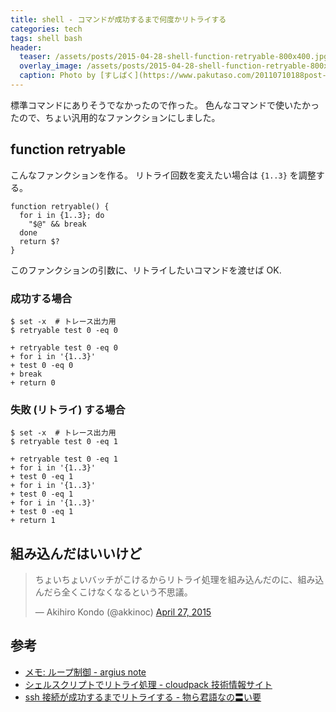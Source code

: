 ```yaml
---
title: shell - コマンドが成功するまで何度かリトライする
categories: tech
tags: shell bash
header:
  teaser: /assets/posts/2015-04-28-shell-function-retryable-800x400.jpg
  overlay_image: /assets/posts/2015-04-28-shell-function-retryable-800x400.jpg
  caption: Photo by [すしぱく](https://www.pakutaso.com/20110710188post-345.html)
---
```


標準コマンドにありそうでなかったので作った。
色んなコマンドで使いたかったので、ちょい汎用的なファンクションにしました。

<!--more-->

## function retryable

こんなファンクションを作る。
リトライ回数を変えたい場合は `{1..3}` を調整する。

```shell
function retryable() {
  for i in {1..3}; do
    "$@" && break
  done
  return $?
}
```

このファンクションの引数に、リトライしたいコマンドを渡せば OK.

### 成功する場合

```console
$ set -x  # トレース出力用
$ retryable test 0 -eq 0

+ retryable test 0 -eq 0
+ for i in '{1..3}'
+ test 0 -eq 0
+ break
+ return 0
```

### 失敗 (リトライ) する場合

```console
$ set -x  # トレース出力用
$ retryable test 0 -eq 1

+ retryable test 0 -eq 1
+ for i in '{1..3}'
+ test 0 -eq 1
+ for i in '{1..3}'
+ test 0 -eq 1
+ for i in '{1..3}'
+ test 0 -eq 1
+ return 1
```

## 組み込んだはいいけど

<blockquote class="twitter-tweet"><p lang="ja" dir="ltr">ちょいちょいバッチがこけるからリトライ処理を組み込んだのに、組み込んだら全くこけなくなるという不思議。</p>&mdash; Akihiro Kondo (@akkinoc) <a href="https://twitter.com/akkinoc/status/592482365429026817?ref_src=twsrc%5Etfw">April 27, 2015</a></blockquote> <script async src="https://platform.twitter.com/widgets.js" charset="utf-8"></script>

## 参考

* [メモ: ループ制御 - argius note](http://argius.hatenablog.jp/entry/20070321/1174484318)
* [シェルスクリプトでリトライ処理 - cloudpack 技術情報サイト](http://blog.cloudpack.jp/2013/02/20/server-news-blog-post/)
* [ssh 接続が成功するまでリトライする - 物ら君語なの〓い要](http://autofuton.hatenadiary.jp/entry/20110602/1306953436)
